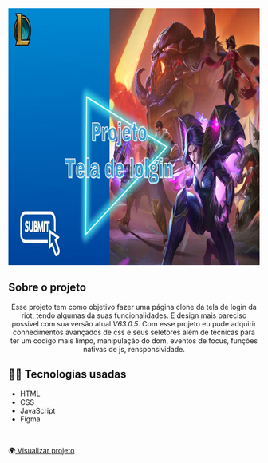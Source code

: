 <img width="100%" height="515px" src="imagens/Projeto tela de login riot.jpg" />
 <h2>Sobre o projeto</h2> 
 
<div align="center">
   <p>
       Esse projeto tem como objetivo fazer uma página clone da tela de login da riot, tendo algumas da suas funcionalidades.
       E design mais pareciso possivel com sua versão atual <i>V63.0.5</i>. Com esse projeto eu pude adquirir conhecimentos 
       avançados de css e seus seletores além de tecnicas para ter um codigo mais limpo, manipulação do dom, eventos de focus, 
       funções nativas de js, rensponsividade. 
   </p>
</div>

<h2>👩‍💻 Tecnologias usadas</h2>

<ul>
   <li>HTML</li>
   <li>CSS</li>
   <li>JavaScript</li>
   <li>Figma</li>
</ul> <br/>

🌍<a href="https://guidev1.github.io/Tela_de_login_League_of_legends/"> Visualizar projeto</a>




